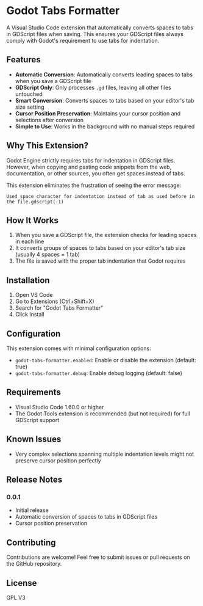 # Godot Tabs Formatter

A Visual Studio Code extension that automatically converts spaces to tabs in GDScript files when saving. This ensures your GDScript files always comply with Godot's requirement to use tabs for indentation.

## Features

- **Automatic Conversion**: Automatically converts leading spaces to tabs when you save a GDScript file
- **GDScript Only**: Only processes `.gd` files, leaving all other files untouched
- **Smart Conversion**: Converts spaces to tabs based on your editor's tab size setting
- **Cursor Position Preservation**: Maintains your cursor position and selections after conversion
- **Simple to Use**: Works in the background with no manual steps required

## Why This Extension?

Godot Engine strictly requires tabs for indentation in GDScript files. However, when copying and pasting code snippets from the web, documentation, or other sources, you often get spaces instead of tabs.

This extension eliminates the frustration of seeing the error message:

```
Used space character for indentation instead of tab as used before in the file.gdscript(-1)
```

## How It Works

1. When you save a GDScript file, the extension checks for leading spaces in each line
2. It converts groups of spaces to tabs based on your editor's tab size (usually 4 spaces = 1 tab)
3. The file is saved with the proper tab indentation that Godot requires

## Installation

1. Open VS Code
2. Go to Extensions (Ctrl+Shift+X)
3. Search for "Godot Tabs Formatter"
4. Click Install

## Configuration

This extension comes with minimal configuration options:

- `godot-tabs-formatter.enabled`: Enable or disable the extension (default: true)
- `godot-tabs-formatter.debug`: Enable debug logging (default: false)

## Requirements

- Visual Studio Code 1.60.0 or higher
- The Godot Tools extension is recommended (but not required) for full GDScript support

## Known Issues

- Very complex selections spanning multiple indentation levels might not preserve cursor position perfectly

## Release Notes

### 0.0.1

- Initial release
- Automatic conversion of spaces to tabs in GDScript files
- Cursor position preservation

## Contributing

Contributions are welcome! Feel free to submit issues or pull requests on the GitHub repository.

## License

GPL V3